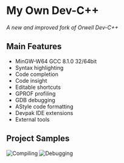 # My Own Dev-C++

*A new and improved fork of Orwell Dev-C++*

## Main Features

- MinGW-W64 GCC 8.1.0 32/64bit
- Syntax highlighting
- Code completion
- Code insight
- Editable shortcuts
- GPROF profiling
- GDB debugging
- AStyle code formatting
- Devpak IDE extensions
- External tools

## Project Samples
![Compiling](https://i.loli.net/2019/12/07/IlD5Z68xVvmdcSn.png)
![Debugging](https://i.loli.net/2019/12/07/xAK2PJrYNQ7a5ig.png)